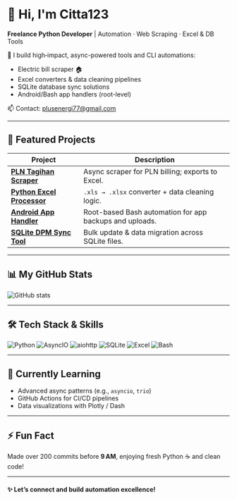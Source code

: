 # 👋 Hi, I'm Citta123

**Freelance Python Developer** | Automation · Web Scraping · Excel & DB Tools

🔧 I build high‑impact, async-powered tools and CLI automations:
- Electric bill scraper 🏠
- Excel converters & data cleaning pipelines
- SQLite database sync solutions
- Android/Bash app handlers (root-level)

📫 Contact: [plusenergi77@gmail.com](mailto:plusenergi77@gmail.com)

---

## 🔭 Featured Projects

| Project | Description |
|--------|-------------|
| **[PLN Tagihan Scraper](https://github.com/Citta123/PLN_Billing_Scraper)** | Async scraper for PLN billing; exports to Excel. |
| **[Python Excel Processor](https://github.com/Citta123/Excel_Processor)** | `.xls → .xlsx` converter + data cleaning logic. |
| **[Android App Handler](https://github.com/Citta123/Android_App_Handler)** | Root-based Bash automation for app backups and uploads. |
| **[SQLite DPM Sync Tool](https://github.com/Citta123/SQLite_DPM_Sync_Tool)** | Bulk update & data migration across SQLite files. |

---

## 📊 My GitHub Stats

![GitHub stats](https://github-readme-stats.vercel.app/api?username=Citta123&show_icons=true&theme=radical)

---

## 🛠 Tech Stack & Skills

![Python](https://img.shields.io/badge/Python-3776AB?style=flat&logo=python&logoColor=white)
![AsyncIO](https://img.shields.io/badge/AsyncIO-0C2D83?style=flat)
![aiohttp](https://img.shields.io/badge/aiohttp-527AFF?style=flat)
![SQLite](https://img.shields.io/badge/SQLite-003B57?style=flat&logo=sqlite)
![Excel](https://img.shields.io/badge/Excel-217346?style=flat&logo=microsoft-excel)
![Bash](https://img.shields.io/badge/Bash-4EAA25?style=flat&logo=gnu-bash)

---

## 🌱 Currently Learning

- Advanced async patterns (e.g., `asyncio`, `trio`)
- GitHub Actions for CI/CD pipelines
- Data visualizations with Plotly / Dash

---

## ⚡ Fun Fact

Made over 200 commits before **9 AM**, enjoying fresh Python ☕ and clean code! 

---

#### ✨ Let’s connect and build automation excellence!
